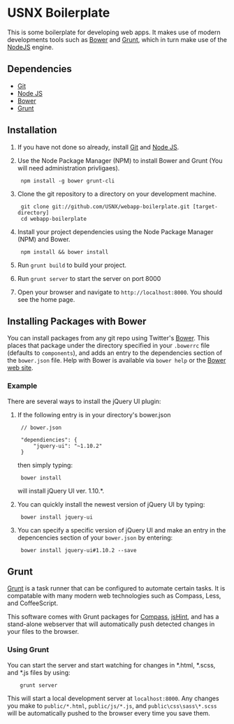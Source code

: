 # USNX Boilerplate

This is some boilerplate for developing web apps. It makes use of modern
developments tools such as [Bower](http://bower.io/) 
and [Grunt](http://gruntjs.com/), which in turn make use of the 
[NodeJS](http://nodejs.org) engine.

## Dependencies

* [Git](http://git-scm.com/downloads)
* [Node JS](http://nodejs.org/download/)
* [Bower](https://github.com/twitter/bower)
* [Grunt](http://gruntjs.com/getting-started)

## Installation

1. If you have not done so already, install [Git](http://git-scm.com/downloads)
and [Node JS](http://nodejs.org/download/).

2. Use the Node Package Manager (NPM) to install Bower and Grunt (You will need
administration privligaes).
	
		npm install -g bower grunt-cli

3. Clone the git repository to a directory on your development machine.

		git clone git://github.com/USNX/webapp-boilerplate.git [target-directory]
		cd webapp-boilerplate

4. Install your project dependencies using the Node Package Manager (NPM) and
Bower.

		npm install && bower install

5. Run `grunt build` to build your project.

6. Run `grunt server` to start the server on port 8000

7. Open your browser and navigate to `http://localhost:8000`. You should see
the home page.

## Installing Packages with Bower

You can install packages from any git repo using Twitter's 
[Bower](https://github.com/twitter/bower). This places that package under the
directory specified in your `.bowerrc` file (defaults to `components`), and
adds an entry to the dependencies section of the `bower.json` file. Help with 
Bower is available via `bower help` or the [Bower web site](http://bower.io/).

### Example

There are several ways to install the jQuery UI plugin:

1. If the following entry is in your directory's bower.json

		// bower.json

		"dependiencies": {
			"jquery-ui": "~1.10.2"
		}

	then simply typing:

		bower install

	will install jQuery UI ver. 1.10.*.

2. You can quickly install the newest version of jQuery UI by typing:

		bower install jquery-ui

3. You can specify a specific version of jQuery UI and make an entry in the
depencencies section of your `bower.json` by entering:

		bower install jquery-ui#1.10.2 --save

## Grunt

[Grunt](http://gruntjs.com) is a task runner that can be configured to automate
certain tasks. It is compatable with many modern web technologies such as 
Compass, Less, and CoffeeScript.

This software comes with Grunt packages for [Compass](http://compass-style.org/),
[jsHint](http://www.jshint.com/), and has a stand-alone webserver that will
automatically push detected changes in your files to the browser.

### Using Grunt

You can start the server and start watching for changes in *.html, *.scss, and
*.js files by using:

		grunt server

This will start a local development server at `localhost:8000`. Any changes you
make to `public/*.html`, `public/js/*.js`, and `public\css\sass\*.scss` will be
automatically pushed to the browser every time you save them.